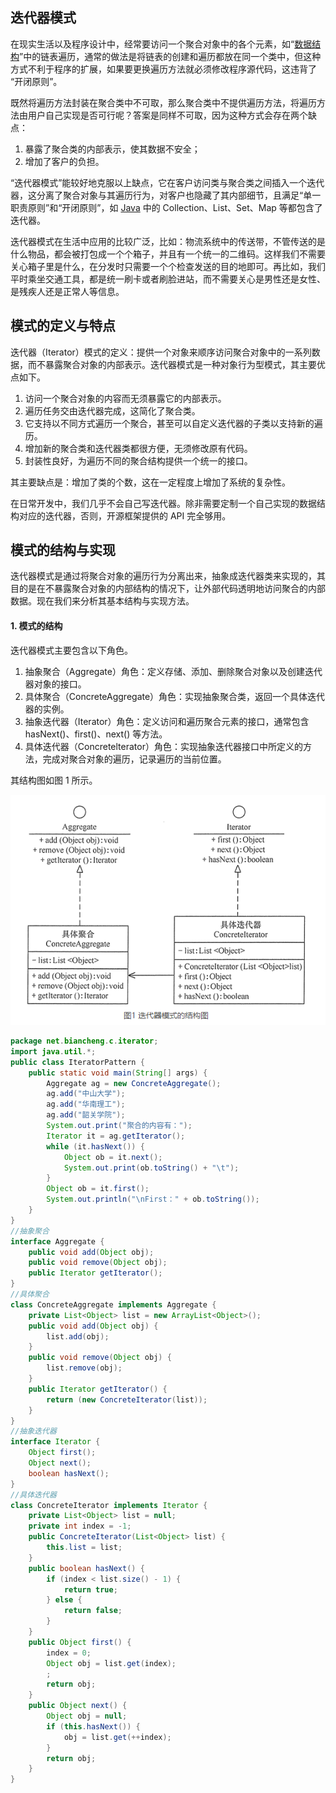## 迭代器模式

在现实生活以及程序设计中，经常要访问一个聚合对象中的各个元素，如“[数据结构](http://c.biancheng.net/data_structure/)”中的链表遍历，通常的做法是将链表的创建和遍历都放在同一个类中，但这种方式不利于程序的扩展，如果要更换遍历方法就必须修改程序源代码，这违背了 “开闭原则”。

既然将遍历方法封装在聚合类中不可取，那么聚合类中不提供遍历方法，将遍历方法由用户自己实现是否可行呢？答案是同样不可取，因为这种方式会存在两个缺点：

1. 暴露了聚合类的内部表示，使其数据不安全；
2. 增加了客户的负担。


“迭代器模式”能较好地克服以上缺点，它在客户访问类与聚合类之间插入一个迭代器，这分离了聚合对象与其遍历行为，对客户也隐藏了其内部细节，且满足“单一职责原则”和“开闭原则”，如 [Java](http://c.biancheng.net/java/) 中的 Collection、List、Set、Map 等都包含了迭代器。

迭代器模式在生活中应用的比较广泛，比如：物流系统中的传送带，不管传送的是什么物品，都会被打包成一个个箱子，并且有一个统一的二维码。这样我们不需要关心箱子里是什么，在分发时只需要一个个检查发送的目的地即可。再比如，我们平时乘坐交通工具，都是统一刷卡或者刷脸进站，而不需要关心是男性还是女性、是残疾人还是正常人等信息。

## 模式的定义与特点

迭代器（Iterator）模式的定义：提供一个对象来顺序访问聚合对象中的一系列数据，而不暴露聚合对象的内部表示。迭代器模式是一种对象行为型模式，其主要优点如下。

1. 访问一个聚合对象的内容而无须暴露它的内部表示。
2. 遍历任务交由迭代器完成，这简化了聚合类。
3. 它支持以不同方式遍历一个聚合，甚至可以自定义迭代器的子类以支持新的遍历。
4. 增加新的聚合类和迭代器类都很方便，无须修改原有代码。
5. 封装性良好，为遍历不同的聚合结构提供一个统一的接口。


其主要缺点是：增加了类的个数，这在一定程度上增加了系统的复杂性。

在日常开发中，我们几乎不会自己写迭代器。除非需要定制一个自己实现的数据结构对应的迭代器，否则，开源框架提供的 API 完全够用。

## 模式的结构与实现

迭代器模式是通过将聚合对象的遍历行为分离出来，抽象成迭代器类来实现的，其目的是在不暴露聚合对象的内部结构的情况下，让外部代码透明地访问聚合的内部数据。现在我们来分析其基本结构与实现方法。

#### 1. 模式的结构

迭代器模式主要包含以下角色。

1. 抽象聚合（Aggregate）角色：定义存储、添加、删除聚合对象以及创建迭代器对象的接口。
2. 具体聚合（ConcreteAggregate）角色：实现抽象聚合类，返回一个具体迭代器的实例。
3. 抽象迭代器（Iterator）角色：定义访问和遍历聚合元素的接口，通常包含 hasNext()、first()、next() 等方法。
4. 具体迭代器（Concretelterator）角色：实现抽象迭代器接口中所定义的方法，完成对聚合对象的遍历，记录遍历的当前位置。


其结构图如图 1 所示。

![](../doc/29.png)

```java
package net.biancheng.c.iterator;
import java.util.*;
public class IteratorPattern {
    public static void main(String[] args) {
        Aggregate ag = new ConcreteAggregate();
        ag.add("中山大学");
        ag.add("华南理工");
        ag.add("韶关学院");
        System.out.print("聚合的内容有：");
        Iterator it = ag.getIterator();
        while (it.hasNext()) {
            Object ob = it.next();
            System.out.print(ob.toString() + "\t");
        }
        Object ob = it.first();
        System.out.println("\nFirst：" + ob.toString());
    }
}
//抽象聚合
interface Aggregate {
    public void add(Object obj);
    public void remove(Object obj);
    public Iterator getIterator();
}
//具体聚合
class ConcreteAggregate implements Aggregate {
    private List<Object> list = new ArrayList<Object>();
    public void add(Object obj) {
        list.add(obj);
    }
    public void remove(Object obj) {
        list.remove(obj);
    }
    public Iterator getIterator() {
        return (new ConcreteIterator(list));
    }
}
//抽象迭代器
interface Iterator {
    Object first();
    Object next();
    boolean hasNext();
}
//具体迭代器
class ConcreteIterator implements Iterator {
    private List<Object> list = null;
    private int index = -1;
    public ConcreteIterator(List<Object> list) {
        this.list = list;
    }
    public boolean hasNext() {
        if (index < list.size() - 1) {
            return true;
        } else {
            return false;
        }
    }
    public Object first() {
        index = 0;
        Object obj = list.get(index);
        ;
        return obj;
    }
    public Object next() {
        Object obj = null;
        if (this.hasNext()) {
            obj = list.get(++index);
        }
        return obj;
    }
}
```


